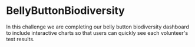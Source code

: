 # BellyButtonBiodiversity
In this challenge we are completing our belly button biodiversity dashboard to include interactive charts so that users can quickly see each volunteer's test results.
